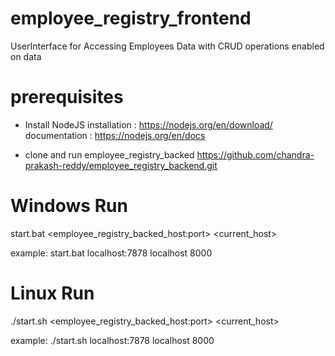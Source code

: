 # employee_registry_frontend
UserInterface for Accessing  Employees Data with CRUD operations enabled on data

# prerequisites # 
   * Install NodeJS
      installation  : https://nodejs.org/en/download/
      documentation : https://nodejs.org/en/docs
       
   * clone and run employee_registry_backed
        https://github.com/chandra-prakash-reddy/employee_registry_backend.git
 



# Windows Run #
   start.bat <employee_registry_backed_host:port> <current_host> <port>

   example: start.bat localhost:7878 localhost 8000


# Linux Run #
   ./start.sh <employee_registry_backed_host:port> <current_host> <port>
  
   example: ./start.sh localhost:7878 localhost 8000
  

